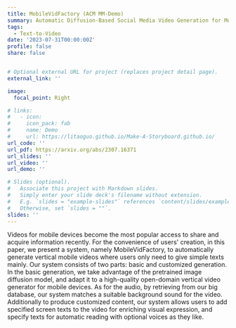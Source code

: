 ```yaml
---
title: MobileVidFactory (ACM MM-Demo)
summary: Automatic Diffusion-Based Social Media Video Generation for Mobile Devices from Text
tags:
  - Text-to-Video
date: '2023-07-31T00:00:00Z'
profile: false
share: false


# Optional external URL for project (replaces project detail page).
external_link: ''

image:
  focal_point: Right

# links:
#   - icon:
#     icon_pack: fab
#     name: Demo
#     url: https://litaoguo.github.io/Make-A-Storyboard.github.io/
url_code: ''
url_pdf: https://arxiv.org/abs/2307.16371
url_slides: ''
url_video: ''
url_demo: ''

# Slides (optional).
#   Associate this project with Markdown slides.
#   Simply enter your slide deck's filename without extension.
#   E.g. `slides = "example-slides"` references `content/slides/example-slides.md`.
#   Otherwise, set `slides = ""`.
slides: ''
---
```


Videos for mobile devices become the most popular access to share and acquire information recently. For the convenience of users' creation, in this paper, we present a system, namely MobileVidFactory, to automatically generate vertical mobile videos where users only need to give simple texts mainly. Our system consists of two parts: basic and customized generation. In the basic generation, we take advantage of the pretrained image diffusion model, and adapt it to a high-quality open-domain vertical video generator for mobile devices. As for the audio, by retrieving from our big database, our system matches a suitable background sound for the video. Additionally to produce customized content, our system allows users to add specified screen texts to the video for enriching visual expression, and specify texts for automatic reading with optional voices as they like.